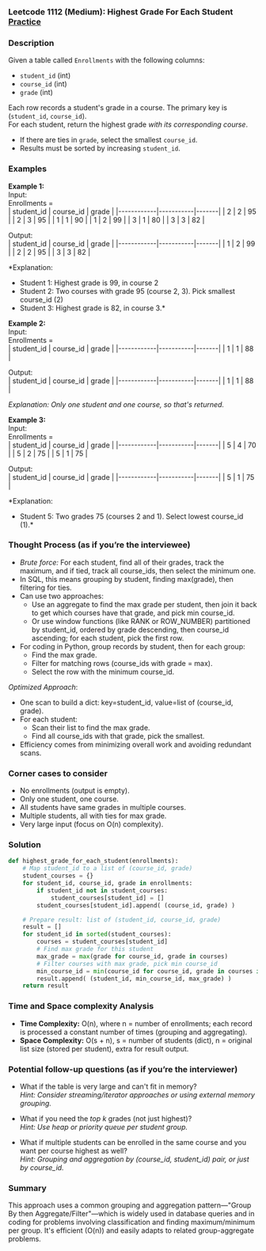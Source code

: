 ### Leetcode 1112 (Medium): Highest Grade For Each Student [Practice](https://leetcode.com/problems/highest-grade-for-each-student)

### Description  
Given a table called `Enrollments` with the following columns:

- `student_id` (int)
- `course_id` (int)
- `grade` (int)

Each row records a student's grade in a course. The primary key is (`student_id`, `course_id`).  
For each student, return the highest grade *with its corresponding course*.  
- If there are ties in `grade`, select the smallest `course_id`.  
- Results must be sorted by increasing `student_id`.

### Examples  

**Example 1:**  
Input:  
Enrollments =  
| student_id | course_id | grade |
|------------|-----------|-------|
|     2      |     2     |  95   |
|     2      |     3     |  95   |
|     1      |     1     |  90   |
|     1      |     2     |  99   |
|     3      |     1     |  80   |
|     3      |     3     |  82   |

Output:  
| student_id | course_id | grade |
|------------|-----------|-------|
|     1      |     2     |  99   |
|     2      |     2     |  95   |
|     3      |     3     |  82   |

*Explanation:  
- Student 1: Highest grade is 99, in course 2  
- Student 2: Two courses with grade 95 (course 2, 3). Pick smallest course_id (2)  
- Student 3: Highest grade is 82, in course 3.*

**Example 2:**  
Input:  
Enrollments =  
| student_id | course_id | grade |
|------------|-----------|-------|
|     1      |     1     |  88   |

Output:  
| student_id | course_id | grade |
|------------|-----------|-------|
|     1      |     1     |  88   |

*Explanation: Only one student and one course, so that's returned.*

**Example 3:**  
Input:  
Enrollments =  
| student_id | course_id | grade |
|------------|-----------|-------|
|     5      |     4     |  70   |
|     5      |     2     |  75   |
|     5      |     1     |  75   |

Output:  
| student_id | course_id | grade |
|------------|-----------|-------|
|     5      |     1     |  75   |

*Explanation:  
- Student 5: Two grades 75 (courses 2 and 1). Select lowest course_id (1).*

### Thought Process (as if you’re the interviewee)  
- *Brute force:* For each student, find all of their grades, track the maximum, and if tied, track all course_ids, then select the minimum one.
- In SQL, this means grouping by student, finding max(grade), then filtering for ties.
- Can use two approaches:
    - Use an aggregate to find the max grade per student, then join it back to get which courses have that grade, and pick min course_id.
    - Or use window functions (like RANK or ROW_NUMBER) partitioned by student_id, ordered by grade descending, then course_id ascending; for each student, pick the first row.
- For coding in Python, group records by student, then for each group:
    - Find the max grade.
    - Filter for matching rows (course_ids with grade = max).
    - Select the row with the minimum course_id.

*Optimized Approach*:  
- One scan to build a dict: key=student_id, value=list of (course_id, grade).
- For each student:
    - Scan their list to find the max grade.
    - Find all course_ids with that grade, pick the smallest.
- Efficiency comes from minimizing overall work and avoiding redundant scans.

### Corner cases to consider  
- No enrollments (output is empty).
- Only one student, one course.
- All students have same grades in multiple courses.
- Multiple students, all with ties for max grade.
- Very large input (focus on O(n) complexity).

### Solution

```python
def highest_grade_for_each_student(enrollments):
    # Map student_id to a list of (course_id, grade)
    student_courses = {}
    for student_id, course_id, grade in enrollments:
        if student_id not in student_courses:
            student_courses[student_id] = []
        student_courses[student_id].append( (course_id, grade) )

    # Prepare result: list of (student_id, course_id, grade)
    result = []
    for student_id in sorted(student_courses):
        courses = student_courses[student_id]
        # Find max grade for this student
        max_grade = max(grade for course_id, grade in courses)
        # Filter courses with max grade, pick min course_id
        min_course_id = min(course_id for course_id, grade in courses if grade == max_grade)
        result.append( (student_id, min_course_id, max_grade) )
    return result
```

### Time and Space complexity Analysis  

- **Time Complexity:** O(n), where n = number of enrollments; each record is processed a constant number of times (grouping and aggregating).
- **Space Complexity:** O(s + n), s = number of students (dict), n = original list size (stored per student), extra for result output.

### Potential follow-up questions (as if you’re the interviewer)  

- What if the table is very large and can't fit in memory?  
  *Hint: Consider streaming/iterator approaches or using external memory grouping.*

- What if you need the *top k* grades (not just highest)?  
  *Hint: Use heap or priority queue per student group.*

- What if multiple students can be enrolled in the same course and you want per course highest as well?  
  *Hint: Grouping and aggregation by (course_id, student_id) pair, or just by course_id.*

### Summary
This approach uses a common grouping and aggregation pattern—"Group By then Aggregate/Filter"—which is widely used in database queries and in coding for problems involving classification and finding maximum/minimum per group. It's efficient (O(n)) and easily adapts to related group-aggregate problems.